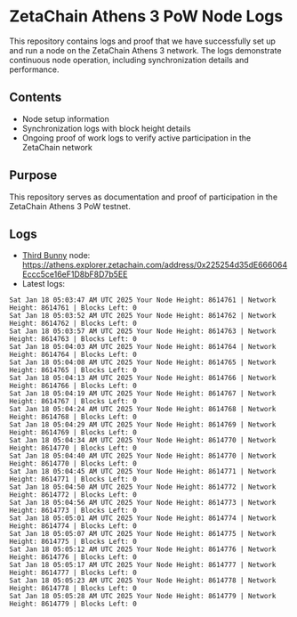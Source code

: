 # ZetaChain Athens 3 PoW Node Logs
This repository contains logs and proof that we have successfully set up and run a node on the ZetaChain Athens 3 network. The logs demonstrate continuous node operation, including synchronization details and performance.

## Contents
- Node setup information
- Synchronization logs with block height details
- Ongoing proof of work logs to verify active participation in the ZetaChain network

## Purpose
This repository serves as documentation and proof of participation in the ZetaChain Athens 3 PoW testnet.

## Logs

- [Third Bunny](https://thirdbunny.xyz/) node: https://athens.explorer.zetachain.com/address/0x225254d35dE666064Eccc5ce16eF1D8bF8D7b5EE
- Latest logs:
```
Sat Jan 18 05:03:47 AM UTC 2025 Your Node Height: 8614761 | Network Height: 8614761 | Blocks Left: 0
Sat Jan 18 05:03:52 AM UTC 2025 Your Node Height: 8614762 | Network Height: 8614762 | Blocks Left: 0
Sat Jan 18 05:03:57 AM UTC 2025 Your Node Height: 8614763 | Network Height: 8614763 | Blocks Left: 0
Sat Jan 18 05:04:03 AM UTC 2025 Your Node Height: 8614764 | Network Height: 8614764 | Blocks Left: 0
Sat Jan 18 05:04:08 AM UTC 2025 Your Node Height: 8614765 | Network Height: 8614765 | Blocks Left: 0
Sat Jan 18 05:04:13 AM UTC 2025 Your Node Height: 8614766 | Network Height: 8614766 | Blocks Left: 0
Sat Jan 18 05:04:19 AM UTC 2025 Your Node Height: 8614767 | Network Height: 8614767 | Blocks Left: 0
Sat Jan 18 05:04:24 AM UTC 2025 Your Node Height: 8614768 | Network Height: 8614768 | Blocks Left: 0
Sat Jan 18 05:04:29 AM UTC 2025 Your Node Height: 8614769 | Network Height: 8614769 | Blocks Left: 0
Sat Jan 18 05:04:34 AM UTC 2025 Your Node Height: 8614770 | Network Height: 8614770 | Blocks Left: 0
Sat Jan 18 05:04:40 AM UTC 2025 Your Node Height: 8614770 | Network Height: 8614770 | Blocks Left: 0
Sat Jan 18 05:04:45 AM UTC 2025 Your Node Height: 8614771 | Network Height: 8614771 | Blocks Left: 0
Sat Jan 18 05:04:50 AM UTC 2025 Your Node Height: 8614772 | Network Height: 8614772 | Blocks Left: 0
Sat Jan 18 05:04:56 AM UTC 2025 Your Node Height: 8614773 | Network Height: 8614773 | Blocks Left: 0
Sat Jan 18 05:05:01 AM UTC 2025 Your Node Height: 8614774 | Network Height: 8614774 | Blocks Left: 0
Sat Jan 18 05:05:07 AM UTC 2025 Your Node Height: 8614775 | Network Height: 8614775 | Blocks Left: 0
Sat Jan 18 05:05:12 AM UTC 2025 Your Node Height: 8614776 | Network Height: 8614776 | Blocks Left: 0
Sat Jan 18 05:05:17 AM UTC 2025 Your Node Height: 8614777 | Network Height: 8614777 | Blocks Left: 0
Sat Jan 18 05:05:23 AM UTC 2025 Your Node Height: 8614778 | Network Height: 8614778 | Blocks Left: 0
Sat Jan 18 05:05:28 AM UTC 2025 Your Node Height: 8614779 | Network Height: 8614779 | Blocks Left: 0
```
